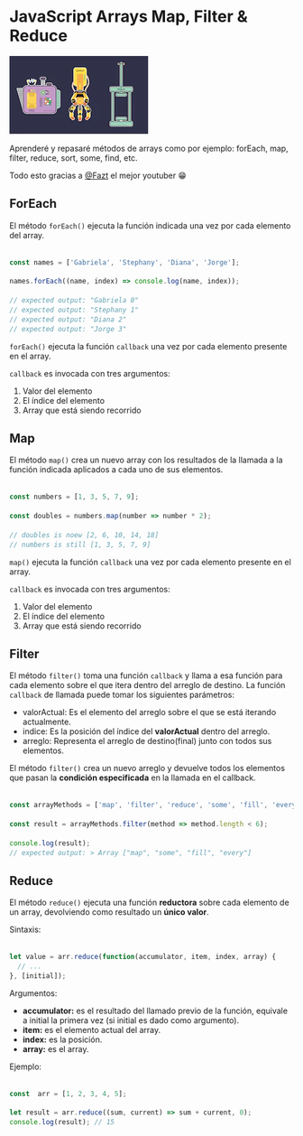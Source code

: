 # JavaScript Arrays Map, Filter & Reduce

![map-reduce-filter](./assets/filter-map-reduce.webp)

Aprenderé y repasaré métodos de arrays como por ejemplo: forEach, map, filter, reduce, sort, some, find, etc.

Todo esto gracias a [@Fazt](https://www.youtube.com/c/FaztTech) el mejor youtuber 😁


## ForEach

El método `forEach()` ejecuta la función indicada una vez por cada elemento del array.

```javascript

const names = ['Gabriela', 'Stephany', 'Diana', 'Jorge'];

names.forEach((name, index) => console.log(name, index));

// expected output: "Gabriela 0"
// expected output: "Stephany 1"
// expected output: "Diana 2"
// expected output: "Jorge 3"

```

`forEach()` ejecuta la función `callback` una vez por cada elemento presente en el array.

`callback` es invocada con tres argumentos:

1. Valor del elemento
2. El índice del elemento
3. Array que está siendo recorrido


## Map

El método `map()` crea un nuevo array con los resultados de la llamada a la función indicada aplicados a cada uno de sus elementos.

```javascript

const numbers = [1, 3, 5, 7, 9];

const doubles = numbers.map(number => number * 2);

// doubles is noew [2, 6, 10, 14, 18]
// numbers is still [1, 3, 5, 7, 9]

```

`map()` ejecuta la función `callback` una vez por cada elemento presente en el array.

`callback` es invocada con tres argumentos:

1. Valor del elemento
2. El índice del elemento
3. Array que está siendo recorrido
   

## Filter

El método `filter()` toma una función `callback` y llama a esa función para cada elemento sobre el que itera dentro del arreglo de destino. La función `callback` de llamada puede tomar los siguientes parámetros:

- valorActual: Es el elemento del arreglo sobre el que se está iterando actualmente.
- indice: Es la posición del índice del **valorActual** dentro del arreglo.
- arreglo: Representa el arreglo de destino(final) junto con todos sus elementos.
  
El método `filter()` crea un nuevo arreglo y devuelve todos los elementos que pasan la **condición especificada** en la llamada en el callback.


```javascript

const arrayMethods = ['map', 'filter', 'reduce', 'some', 'fill', 'every'];

const result = arrayMethods.filter(method => method.length < 6);

console.log(result);
// expected output: > Array ["map", "some", "fill", "every"]


```


## Reduce

El método `reduce()` ejecuta una función **reductora** sobre cada elemento de un array, devolviendo como resultado un **único valor**.

Sintaxis:

```javascript

let value = arr.reduce(function(accumulator, item, index, array) {
  // ...
}, [initial]);

```
Argumentos:

- **accumulator:** es el resultado del llamado previo de la función, equivale a initial la primera vez (si initial es dado como argumento).
- **item:** es el elemento actual del array.
- **index:** es la posición.
- **array:** es el array.

Ejemplo:

```javascript

const  arr = [1, 2, 3, 4, 5];

let result = arr.reduce((sum, current) => sum + current, 0);
console.log(result); // 15

```
